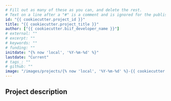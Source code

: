 ```yaml
---
# Fill out as many of these as you can, and delete the rest.
# Text on a line after a "#" is a comment and is ignored for the published page.
id: "{{ cookiecutter.project_id }}"
title: "{{ cookiecutter.project_title }}"
author: ["{{ cookiecutter.biif_developer_name }}"]
# external: ""
# excerpt: ""
# keywords: ""
# funding: ""
initdate: "{% now 'local', '%Y-%m-%d' %}"
lastdate: "Current"
# tags_: ""
# github: ""
image: "/images/projects/{% now 'local', '%Y-%m-%d' %}-{{ cookiecutter.project_id }}.png"
---
```


## Project description
